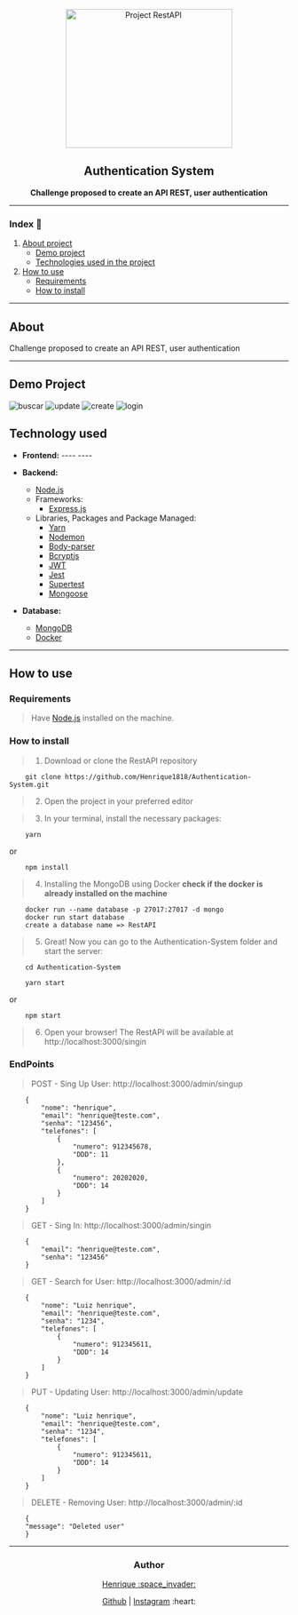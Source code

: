 <div align="center">
<img src="https://user-images.githubusercontent.com/56804642/97494386-ff804900-1944-11eb-83be-480431ca0037.png" alt="Project RestAPI" width="300" height="250">

<br />
<h2>Authentication System</h2>

<p><strong>Challenge proposed to create an API REST, user authentication</strong></p>
</div>

---

### Index :bookmark_tabs:

1. [About project](#about)
   - [Demo project](#demo-project)
   - [Technologies used in the project](#technologies-used)
2. [How to use](#how-to-use)
   - [Requirements](#requirements)
   - [How to install](#how-to-install)

---

## About

Challenge proposed to create an API REST, user authentication

---

## Demo Project

![buscar](https://user-images.githubusercontent.com/56804642/97611774-62311d80-19f5-11eb-96ef-e2eb0cd7166c.jpg)
![update](https://user-images.githubusercontent.com/56804642/97611783-63624a80-19f5-11eb-9953-bda266b1ee67.jpg)
![create](https://user-images.githubusercontent.com/56804642/97611785-63fae100-19f5-11eb-8c80-5996b4f21a21.jpg)
![login](https://user-images.githubusercontent.com/56804642/97611787-64937780-19f5-11eb-93c2-1ca943057367.jpg)

## Technology used

- **Frontend:** ---- ----

- **Backend:**

  - [Node.js](https://nodejs.org/en/)
  - Frameworks:
    - [Express.js](https://expressjs.com/)
  - Libraries, Packages and Package Managed:
    - [Yarn](https://yarnpkg.com/)
    - [Nodemon](https://nodemon.io/)
    - [Body-parser](https://www.npmjs.com/package/body-parser)
    - [Bcryptjs](https://www.npmjs.com/package/bcryptjs)
    - [JWT](https://jwt.io/)
    - [Jest](https://jestjs.io/)
    - [Supertest](https://www.npmjs.com/package/supertest)
    - [Mongoose](https://mongoosejs.com/)

- **Database:**
  - [MongoDB](https://www.mongodb.com/)
  - [Docker](https://www.docker.com/)

---

## How to use

### Requirements

> Have [Node.js](https://nodejs.org/en/) installed on the machine.

### How to install

> 1. Download or clone the RestAPI repository

```
    git clone https://github.com/Henrique1818/Authentication-System.git
```

> 2. Open the project in your preferred editor

> 3. In your terminal, install the necessary packages:

```
    yarn
```

or

```
    npm install
```

> 4. Installing the MongoDB using Docker
>    **check if the docker is already installed on the machine**

```
    docker run --name database -p 27017:27017 -d mongo
    docker run start database
    create a database name => RestAPI
```

> 5. Great! Now you can go to the Authentication-System folder and start the server:

```
    cd Authentication-System

    yarn start
```

or

```
    npm start
```

> 6. Open your browser! The RestAPI will be available at http://localhost:3000/singin

### EndPoints

> POST - Sing Up User: http://localhost:3000/admin/singup

```
    {
        "nome": "henrique",
        "email": "henrique@teste.com",
        "senha": "123456",
        "telefones": [
            {
                "numero": 912345678,
                "DDD": 11
            },
            {
                "numero": 20202020,
                "DDD": 14
            }
        ]
    }
```

> GET - Sing In: http://localhost:3000/admin/singin

```
    {
        "email": "henrique@teste.com",
        "senha": "123456"
    }
```

> GET - Search for User: http://localhost:3000/admin/:id

```
    {
        "nome": "Luiz henrique",
        "email": "henrique@teste.com",
        "senha": "1234",
        "telefones": [
            {
                "numero": 912345611,
                "DDD": 14
            }
        ]
    }

```

> PUT - Updating User: http://localhost:3000/admin/update

```
    {
        "nome": "Luiz henrique",
        "email": "henrique@teste.com",
        "senha": "1234",
        "telefones": [
            {
                "numero": 912345611,
                "DDD": 14
            }
        ]
    }

```

> DELETE - Removing User: http://localhost:3000/admin/:id

```
    {
    "message": "Deleted user"
    }
```

---

<div align="center">
<h3>Author</h3>
<p>
<a href="https://www.linkedin.com/in/luiz-henrique-23915916a/" target="_blank">Henrique :space_invader:</a>
</p>

<p align="center">
    <span>
        <a href="https://github.com/Henrique1818" target="_blank">Github</a>
    </span>
    |
    <span>
        <a href="https://www.instagram.com/henrique18_89/" target="_blank">Instagram</a>
    </span>
    :heart:
</p>
</div>
